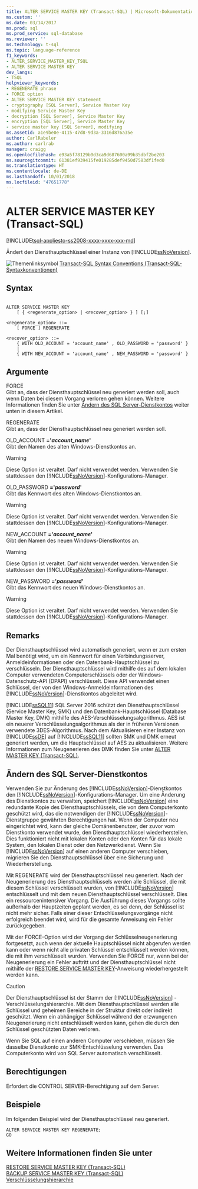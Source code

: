 ```yaml
---
title: ALTER SERVICE MASTER KEY (Transact-SQL) | Microsoft-Dokumentation
ms.custom: ''
ms.date: 03/14/2017
ms.prod: sql
ms.prod_service: sql-database
ms.reviewer: ''
ms.technology: t-sql
ms.topic: language-reference
f1_keywords:
- ALTER_SERVICE_MASTER_KEY_TSQL
- ALTER SERVICE MASTER KEY
dev_langs:
- TSQL
helpviewer_keywords:
- REGENERATE phrase
- FORCE option
- ALTER SERVICE MASTER KEY statement
- cryptography [SQL Server], Service Master Key
- modifying Service Master Key
- decryption [SQL Server], Service Master Key
- encryption [SQL Server], Service Master Key
- service master key [SQL Server], modifying
ms.assetid: a1e9be0e-4115-47d8-9d3a-3316d876a35e
author: CarlRabeler
ms.author: carlrab
manager: craigg
ms.openlocfilehash: e93a5f78129b0d3ca9d687600a99b35dbf2be203
ms.sourcegitcommit: 61381ef939415fe019285def9450d7583df1fed0
ms.translationtype: HT
ms.contentlocale: de-DE
ms.lasthandoff: 10/01/2018
ms.locfileid: "47651778"
---
```

# <a name="alter-service-master-key-transact-sql"></a>ALTER SERVICE MASTER KEY (Transact-SQL)
[!INCLUDE[tsql-appliesto-ss2008-xxxx-xxxx-xxx-md](../../includes/tsql-appliesto-ss2008-xxxx-xxxx-xxx-md.md)]

  Ändert den Diensthauptschlüssel einer Instanz von [!INCLUDE[ssNoVersion](../../includes/ssnoversion-md.md)].  
  
 ![Themenlinksymbol](../../database-engine/configure-windows/media/topic-link.gif "Topic link icon") [Transact-SQL Syntax Conventions (Transact-SQL-Syntaxkonventionen)](../../t-sql/language-elements/transact-sql-syntax-conventions-transact-sql.md)  
  
## <a name="syntax"></a>Syntax  
  
```  
  
ALTER SERVICE MASTER KEY   
    [ { <regenerate_option> | <recover_option> } ] [;]  
  
<regenerate_option> ::=  
    [ FORCE ] REGENERATE  
  
<recover_option> ::=  
    { WITH OLD_ACCOUNT = 'account_name' , OLD_PASSWORD = 'password' }  
    |      
    { WITH NEW_ACCOUNT = 'account_name' , NEW_PASSWORD = 'password' }  
```  
  
## <a name="arguments"></a>Argumente  
 FORCE  
 Gibt an, dass der Diensthauptschlüssel neu generiert werden soll, auch wenn Daten bei diesem Vorgang verloren gehen können. Weitere Informationen finden Sie unter [Ändern des SQL Server-Dienstkontos](#_changing) weiter unten in diesem Artikel.  
  
 REGENERATE  
 Gibt an, dass der Diensthauptschlüssel neu generiert werden soll.  
  
 OLD_ACCOUNT **='***account_name***'**  
 Gibt den Namen des alten Windows-Dienstkontos an.  
  
> [!WARNING]  
>  Diese Option ist veraltet. Darf nicht verwendet werden. Verwenden Sie stattdessen den [!INCLUDE[ssNoVersion](../../includes/ssnoversion-md.md)]-Konfigurations-Manager.  
  
 OLD_PASSWORD **='***password***'**  
 Gibt das Kennwort des alten Windows-Dienstkontos an.  
  
> [!WARNING]  
>  Diese Option ist veraltet. Darf nicht verwendet werden. Verwenden Sie stattdessen den [!INCLUDE[ssNoVersion](../../includes/ssnoversion-md.md)]-Konfigurations-Manager.  
  
 NEW_ACCOUNT **='***account_name***'**  
 Gibt den Namen des neuen Windows-Dienstkontos an.  
  
> [!WARNING]  
>  Diese Option ist veraltet. Darf nicht verwendet werden. Verwenden Sie stattdessen den [!INCLUDE[ssNoVersion](../../includes/ssnoversion-md.md)]-Konfigurations-Manager.  
  
 NEW_PASSWORD **='***password***'**  
 Gibt das Kennwort des neuen Windows-Dienstkontos an.  
  
> [!WARNING]  
>  Diese Option ist veraltet. Darf nicht verwendet werden. Verwenden Sie stattdessen den [!INCLUDE[ssNoVersion](../../includes/ssnoversion-md.md)]-Konfigurations-Manager.  
  
## <a name="remarks"></a>Remarks  
 Der Diensthauptschlüssel wird automatisch generiert, wenn er zum ersten Mal benötigt wird, um ein Kennwort für einen Verbindungsserver, Anmeldeinformationen oder den Datenbank-Hauptschlüssel zu verschlüsseln. Der Diensthauptschlüssel wird mithilfe des auf dem lokalen Computer verwendeten Computerschlüssels oder der Windows-Datenschutz-API (DPAPI) verschlüsselt. Diese API verwendet einen Schlüssel, der von den Windows-Anmeldeinformationen des [!INCLUDE[ssNoVersion](../../includes/ssnoversion-md.md)]-Dienstkontos abgeleitet wird.  
  
 [!INCLUDE[ssSQL11](../../includes/sssql11-md.md)] SQL Server 2016 schützt den Diensthauptschlüssel (Service Master Key, SMK) und den Datenbank-Hauptschlüssel (Database Master Key, DMK) mithilfe des AES-Verschlüsselungsalgorithmus. AES ist ein neuerer Verschlüsselungsalgorithmus als der in früheren Versionen verwendete 3DES-Algorithmus. Nach dem Aktualisieren einer Instanz von [!INCLUDE[ssDE](../../includes/ssde-md.md)] auf [!INCLUDE[ssSQL11](../../includes/sssql11-md.md)] sollten SMK und DMK erneut generiert werden, um die Hauptschlüssel auf AES zu aktualisieren. Weitere Informationen zum Neugenerieren des DMK finden Sie unter [ALTER MASTER KEY &#40;Transact-SQL&#41;](../../t-sql/statements/alter-master-key-transact-sql.md).  
  
##  <a name="_changing"></a> Ändern des SQL Server-Dienstkontos  
 Verwenden Sie zur Änderung des [!INCLUDE[ssNoVersion](../../includes/ssnoversion-md.md)]-Dienstkontos den [!INCLUDE[ssNoVersion](../../includes/ssnoversion-md.md)]-Konfigurations-Manager. Um eine Änderung des Dienstkontos zu verwalten, speichert [!INCLUDE[ssNoVersion](../../includes/ssnoversion-md.md)] eine redundante Kopie des Diensthauptschlüssels, die von dem Computerkonto geschützt wird, das die notwendigen der [!INCLUDE[ssNoVersion](../../includes/ssnoversion-md.md)]-Dienstgruppe gewährten Berechtigungen hat. Wenn der Computer neu eingerichtet wird, kann der gleiche Domänenbenutzer, der zuvor vom Dienstkonto verwendet wurde, den Diensthauptschlüssel wiederherstellen. Dies funktioniert nicht mit lokalen Konten oder den Konten für das lokale System, den lokalen Dienst oder den Netzwerkdienst. Wenn Sie [!INCLUDE[ssNoVersion](../../includes/ssnoversion-md.md)] auf einen anderen Computer verschieben, migrieren Sie den Diensthauptschlüssel über eine Sicherung und Wiederherstellung.  
  
 Mit REGENERATE wird der Diensthauptschlüssel neu generiert. Nach der Neugenerierung des Diensthauptschlüssels werden alle Schlüssel, die mit diesem Schlüssel verschlüsselt wurden, von [!INCLUDE[ssNoVersion](../../includes/ssnoversion-md.md)] entschlüsselt und mit dem neuen Diensthauptschlüssel verschlüsselt. Dies ein ressourcenintensiver Vorgang. Die Ausführung dieses Vorgangs sollte außerhalb der Hauptzeiten geplant werden, es sei denn, der Schlüssel ist nicht mehr sicher. Falls einer dieser Entschlüsselungsvorgänge nicht erfolgreich beendet wird, wird für die gesamte Anweisung ein Fehler zurückgegeben.  
  
 Mit der FORCE-Option wird der Vorgang der Schlüsselneugenerierung fortgesetzt, auch wenn der aktuelle Hauptschlüssel nicht abgerufen werden kann oder wenn nicht alle privaten Schlüssel entschlüsselt werden können, die mit ihm verschlüsselt wurden. Verwenden Sie FORCE nur, wenn bei der Neugenerierung ein Fehler auftritt und der Diensthauptschlüssel nicht mithilfe der [RESTORE SERVICE MASTER KEY](../../t-sql/statements/restore-service-master-key-transact-sql.md)-Anweisung wiederhergestellt werden kann.  
  
> [!CAUTION]  
>  Der Diensthauptschlüssel ist der Stamm der [!INCLUDE[ssNoVersion](../../includes/ssnoversion-md.md)] -Verschlüsselungshierarchie. Mit dem Diensthauptschlüssel werden alle Schlüssel und geheimen Bereiche in der Struktur direkt oder indirekt geschützt. Wenn ein abhängiger Schlüssel während der erzwungenen Neugenerierung nicht entschlüsselt werden kann, gehen die durch den Schlüssel geschützten Daten verloren.  
  
 Wenn Sie SQL auf einen anderen Computer verschieben, müssen Sie dasselbe Dienstkonto zur SMK-Entschlüsselung verwenden. Das Computerkonto wird von SQL Server automatisch verschlüsselt.  
  
## <a name="permissions"></a>Berechtigungen  
 Erfordert die CONTROL SERVER-Berechtigung auf dem Server.  
  
## <a name="examples"></a>Beispiele  
 Im folgenden Beispiel wird der Diensthauptschlüssel neu generiert.  
  
```  
ALTER SERVICE MASTER KEY REGENERATE;  
GO  
```  
  
## <a name="see-also"></a>Weitere Informationen finden Sie unter  
 [RESTORE SERVICE MASTER KEY &#40;Transact-SQL&#41;](../../t-sql/statements/restore-service-master-key-transact-sql.md)   
 [BACKUP SERVICE MASTER KEY &#40;Transact-SQL&#41;](../../t-sql/statements/backup-service-master-key-transact-sql.md)   
 [Verschlüsselungshierarchie](../../relational-databases/security/encryption/encryption-hierarchy.md)  
  
  
